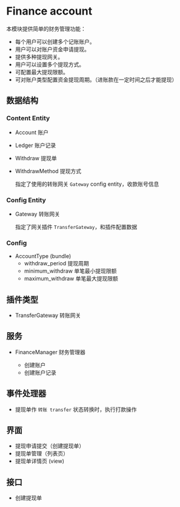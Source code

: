 # Finance account

本模块提供简单的财务管理功能：

- 每个用户可以创建多个记账账户。
- 用户可以对账户资金申请提现。
- 提供多种提现网关。
- 用户可以设置多个提现方式。
- 可配置最大提现限额。
- 可对账户类型配置资金提现周期。（进账款在一定时间之后才能提现）

## 数据结构

### Content Entity

- Account 账户
- Ledger  账户记录
- Withdraw  提现单
- WithdrawMethod   提现方式
  
  指定了使用的转账网关 `Gateway` config entity，收款账号信息

### Config Entity

- Gateway  转账网关
  
  指定了网关插件 `TransferGateway`，和插件配置数据

### Config

- AccountType (bundle)
  - withdraw_period 提现周期
  - minimum_withdraw 单笔最小提现限额
  - maximum_withdraw 单笔最大提现限额
  
## 插件类型

- TransferGateway 转账网关 

## 服务

- FinanceManager 财务管理器
  
  - 创建账户
  - 创建账户记录
  
## 事件处理器

- 提现单作 `转账 transfer` 状态转换时，执行打款操作

## 界面

- 提现申请提交（创建提现单）
- 提现单管理（列表页）
- 提现单详情页 (view)

## 接口

- 创建提现单
